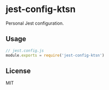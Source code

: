 # jest-config-ktsn

Personal Jest configuration.

## Usage

```js
// jest.config.js
module.exports = require('jest-config-ktsn')
```

## License

MIT

